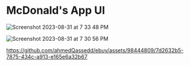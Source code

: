 # McDonald's App UI




![Screenshot 2023-08-31 at 7 33 48 PM](https://github.com/ahmedQassedd/Alkawther_Drivers/assets/98444809/11218926-6f2e-48c9-beec-ed5e1dfd9f59)

![Screenshot 2023-08-31 at 7 30 56 PM](https://github.com/ahmedQassedd/ebuy/assets/98444809/1bb418cb-821a-4725-aea3-8baf325b3ec7)




https://github.com/ahmedQassedd/ebuy/assets/98444809/7d2632b5-7875-434c-a913-e165e6a32b67
